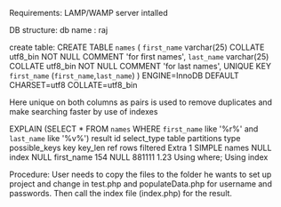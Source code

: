 Requirements:
LAMP/WAMP server intalled

DB structure:
db name : raj

create table:
CREATE TABLE `names` (
 `first_name` varchar(25) COLLATE utf8_bin NOT NULL COMMENT 'for first names',
 `last_name` varchar(25) COLLATE utf8_bin NOT NULL COMMENT 'for last names',
 UNIQUE KEY `first_name` (`first_name`,`last_name`)
) ENGINE=InnoDB DEFAULT CHARSET=utf8 COLLATE=utf8_bin

Here unique on both columns as pairs is used to remove duplicates and make searching faster by use of indexes

EXPLAIN (SELECT * FROM `names` WHERE `first_name` like '%r%' and `last_name` like '%v%')
result
id select_type table partitions type possible_keys key key_len ref rows filtered Extra
1 SIMPLE names NULL index NULL first_name 154 NULL 881111 1.23 Using where; Using index

Procedure:
User needs to copy the files to the folder he wants to set up project and change in test.php and populateData.php for username and passwords.
Then call the index file (index.php) for the result.
